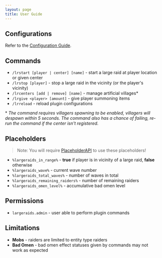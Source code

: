```yaml
---
layout: page
title: User Guide
---
```


## Configurations

Refer to the [Configuration Guide](configurations.html).

## Commands

- `/lrstart [player | center] [name]` - start a large raid at player location or given center
- `/lrstop [player]` - stop a large raid in the vicinity (or the player's vicinity)
- `/lrcenters [add | remove] [name]` - manage artificial villages\*
- `/lrgive <player> [amount]` - give player summoning items
- `/lrreload` - reload plugin configurations

\* _The command requires villagers spawning to be enabled, villagers will despawn within 5 seconds. The command also has a chance of failing, re-run the command if the center isn't registered._

## Placeholders

> Note: You will require [PlaceholderAPI](https://www.spigotmc.org/resources/placeholderapi.6245/) to use these placeholders!

- `%largeraids_in_range%` - **true** if player is in vicinity of a large raid, **false** otherwise
- `%largeraids_wave%` - current wave number
- `%largeraids_total_waves%` - number of waves in total
- `%largeraids_remaining_raiders%` - number of remaining raiders
- `%largeraids_omen_level%` - accumulative bad omen level

## Permissions

- `largeraids.admin` - user able to perform plugin commands

## Limitations

- **Mobs** - raiders are limited to entity type raiders
- **Bad Omen** - bad omen effect statuses given by commands may not work as expected
